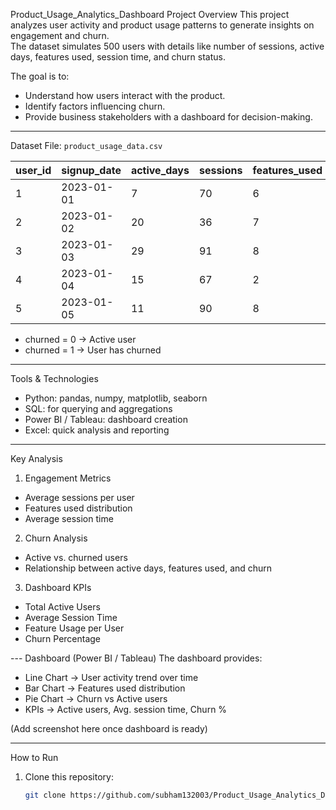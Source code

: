 Product_Usage_Analytics_Dashboard
 Project Overview
This project analyzes   user activity and product usage patterns   to generate insights on engagement and churn.  
The dataset simulates 500 users with details like number of sessions, active days, features used, session time, and churn status.  

The goal is to:
- Understand how users interact with the product.
- Identify factors influencing churn.
- Provide business stakeholders with a dashboard for decision-making.

---

Dataset
  File:   `product_usage_data.csv`  

| user_id | signup_date | active_days | sessions | features_used | avg_session_time_min | churned |
|---------|-------------|-------------|----------|---------------|-----------------------|---------|
| 1       | 2023-01-01  | 7           | 70       | 6             | 5                     | 0       |
| 2       | 2023-01-02  | 20          | 36       | 7             | 30                    | 0       |
| 3       | 2023-01-03  | 29          | 91       | 8             | 23                    | 0       |
| 4       | 2023-01-04  | 15          | 67       | 2             | 26                    | 0       |
| 5       | 2023-01-05  | 11          | 90       | 8             | 14                    | 1       |

-   churned = 0   → Active user  
-   churned = 1   → User has churned  

---

 Tools & Technologies
-   Python:   pandas, numpy, matplotlib, seaborn  
-   SQL:   for querying and aggregations  
-   Power BI / Tableau:   dashboard creation  
-   Excel:   quick analysis and reporting  

---

 Key Analysis
1.   Engagement Metrics  
   - Average sessions per user
   - Features used distribution
   - Average session time

2.   Churn Analysis  
   - Active vs. churned users
   - Relationship between active days, features used, and churn

3.   Dashboard KPIs  
   - Total Active Users  
   - Average Session Time  
   - Feature Usage per User  
   - Churn Percentage  

--- Dashboard (Power BI / Tableau)
The dashboard provides:
-   Line Chart   → User activity trend over time  
-   Bar Chart   → Features used distribution  
-   Pie Chart   → Churn vs Active users  
-   KPIs   → Active users, Avg. session time, Churn %  

 (Add screenshot here once dashboard is ready)   

---

 How to Run
1. Clone this repository:
   ```bash
   git clone https://github.com/subham132003/Product_Usage_Analytics_Dashboard

